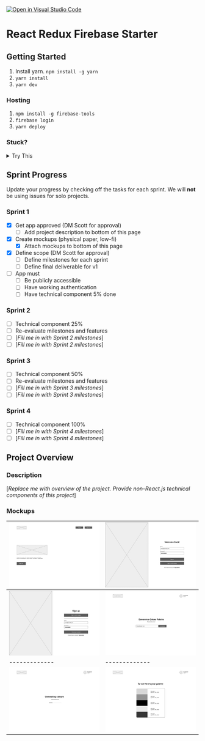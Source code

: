 [![Open in Visual Studio Code](https://classroom.github.com/assets/open-in-vscode-c66648af7eb3fe8bc4f294546bfd86ef473780cde1dea487d3c4ff354943c9ae.svg)](https://classroom.github.com/online_ide?assignment_repo_id=8039585&assignment_repo_type=AssignmentRepo)

# React Redux Firebase Starter

## Getting Started

1. Install yarn. `npm install -g yarn`
2. `yarn install`
3. `yarn dev`

### Hosting

1. `npm install -g firebase-tools`
2. `firebase login`
3. `yarn deploy`

### Stuck?

<details>
<summary>
Try This
</summary>

1. Navigate to: <https://console.firebase.google.com/> (make sure you are using the same account as you used for login)
1. Open your project, and navigate to 'Project Overview > Project settings'
1. Scroll down to 'Your apps' section and click on the web-app symbol (</>)
1. Follow the prompts and in the 2nd step, copy down the `const firebaseConfig` section as you will need it soon
1. Navigate to 'Build > Authentication', click 'Get started', and then follow the prompts to setup 'email/password' and 'Google' providers
1. Navigate to 'Build > Firestore Database', click 'Create database', and select 'Start in test mode'
1. Navigate to 'Build > Storage', click 'Get started', and select 'Start in test mode'
1. In the root folder, **copy** `env.local.example` and rename to `env.local` and open it
1. Enter the `authDomain`, `apiKey`, `projectId`, `storageBucket` into `env.local` to their respective variables
1. `yarn dev`
1. Once you can run locally, run `yarn deploy`

</details>

<!---
*** WHEN YOU ARE UP AND RUNNING, DELETE EVERYTHING ABOVE ME EXCEPT THE VERY TOP LINE. ***
*** RENAME THE TOP LINE WITH YOUR PROJECT NAME. ***
-->

## Sprint Progress

Update your progress by checking off the tasks for each sprint. We will **not** be using issues for solo projects.

### Sprint 1

- [x] Get app approved (DM Scott for approval)
  - [ ] Add project description to bottom of this page
- [x] Create mockups (physical paper, low-fi)
  - [x] Attach mockups to bottom of this page
- [x] Define scope (DM Scott for approval)
  - [ ] Define milestones for each sprint
  - [ ] Define final deliverable for v1
- [ ] App must
  - [ ] Be publicly accessible
  - [ ] Have working authentication
  - [ ] Have technical component 5% done

### Sprint 2

- [ ] Technical component 25%
- [ ] Re-evaluate milestones and features
- [ ] [*Fill me in with Sprint 2 milestones*]
- [ ] [*Fill me in with Sprint 2 milestones*]

### Sprint 3

- [ ] Technical component 50%
- [ ] Re-evaluate milestones and features
- [ ] [*Fill me in with Sprint 3 milestones*]
- [ ] [*Fill me in with Sprint 3 milestones*]

### Sprint 4

- [ ] Technical component 100%
- [ ] [*Fill me in with Sprint 4 milestones*]
- [ ] [*Fill me in with Sprint 4 milestones*]

## Project Overview

### Description

[*Replace me with overview of the project. Provide non-React.js technical components of this project*]

### Mockups

| ![Landing Page Wireframe](https://github.com/Scott-Coates-Org/solo-project-msunji/blob/main/public/images/mockups/Mockup_Landing.jpg?raw=true)   | ![Login Wireframe](https://github.com/Scott-Coates-Org/solo-project-msunji/blob/main/public/images/mockups/Mockup_Login.jpg?raw=true)                    |
| ------------------------------------------------------------------------------------------------------------------------------------------------ | -------------------------------------------------------------------------------------------------------------------------------------------------------- |
| ![Sign Up Wireframe](https://github.com/Scott-Coates-Org/solo-project-msunji/blob/main/public/images/mockups/Mockup_SignUp.jpg?raw=true)         | ![Landing Page Wireframe](https://github.com/Scott-Coates-Org/solo-project-msunji/blob/main/public/images/mockups/Mockup_SubmitURL.jpg?raw=true)         |
| -------------                                                                                                                                    | -------------                                                                                                                                            |
| ![Generate a Palette](https://github.com/Scott-Coates-Org/solo-project-msunji/blob/main/public/images/mockups/Mockup_LoadingScreen.jpg?raw=true) | ![Landing Page Wireframe](https://github.com/Scott-Coates-Org/solo-project-msunji/blob/main/public/images/mockups/Mockup_GeneratedPalettes.jpg?raw=true) |
